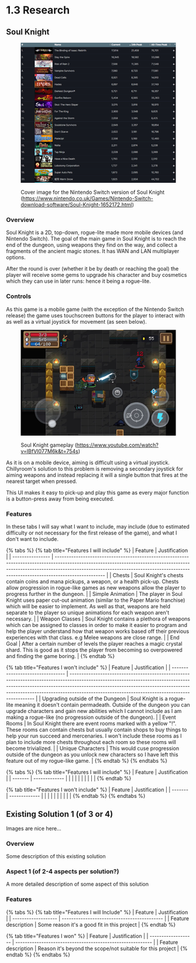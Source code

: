 # 1.3 Research

## Soul Knight

<figure><img src="../.gitbook/assets/image (2).png" alt=""><figcaption><p>Cover image for the Nintendo Switch version of Soul Knight (<a href="https://www.nintendo.co.uk/Games/Nintendo-Switch-download-software/Soul-Knight-1652172.html">https://www.nintendo.co.uk/Games/Nintendo-Switch-download-software/Soul-Knight-1652172.html</a>)</p></figcaption></figure>

### Overview

Soul Knight is a 2D, top-down, rogue-lite made more mobile devices (and Nintendo Switch). The goal of the main game in Soul Knight is to reach the end of the dungeon, using weapons they find on the way, and collect a fragments of the ancient magic stones. It has WAN and LAN multiplayer options.

After the round is over (whether it be by death or reaching the goal) the player will receive some gems to upgrade his character and buy cosmetics which they can use in later runs: hence it being a rogue-lite.

### Controls

As this game is a mobile game (with the exception of the Nintendo Switch release) the game uses touchscreen buttons for the player to interact with as well as a virtual joystick for movement (as seen below).

<figure><img src="../.gitbook/assets/image.png" alt=""><figcaption><p>Soul Knight gameplay (<a href="https://www.youtube.com/watch?v=IBfVI077M6k&#x26;t=754s">https://www.youtube.com/watch?v=IBfVI077M6k&#x26;t=754s</a>)</p></figcaption></figure>

As it is on a mobile device, aiming is difficult using a virtual joystick. Chillyroom's solution to this problem is removing a secondary joystick for aiming weapons and instead replacing it will a single button that fires at the nearest target when pressed.

This UI makes it easy to pick-up and play this game as every major function is a button-press away from being executed.

### Features

In these tabs I will say what I want to include, may include (due to estimated difficulty or not necessary for the first release of the game), and what I don't want to include.

{% tabs %}
{% tab title="Features I will include" %}
| Feature          | Justification                                                                                                                                                                                                                                                   |
| ---------------- | --------------------------------------------------------------------------------------------------------------------------------------------------------------------------------------------------------------------------------------------------------------- |
| Chests           | Soul Knight's chests contain coins and mana pickups, a weapon, or a health pick-up. Chests allow progression in rogue-like games as new weapons allow the player to progress further in the dungeon.                                                            |
| Simple Animation | The player in Soul Knight uses paper cut-out animation (similar to the Paper Mario franchise) which will be easier to implement. As well as that, weapons are held separate to the player so unique animations for each weapon aren't necessary.                |
| Weapon Classes   | Soul Knight contains a plethora of weapons which can be assigned to classes in order to make it easier to program and help the player understand how that weapon works based off their previous experiences with that class. e.g Melee weapons are close range. |
| End Goal         | After a certain number of levels the player reaches a magic crystal shard. This is good as it stops the player from becoming so overpowered and finding the game boring.                                                                                        |
{% endtab %}

{% tab title="Features I won't include" %}
| Feature                          | Justification                                                                                                                                                                                                                                                                                             |
| -------------------------------- | --------------------------------------------------------------------------------------------------------------------------------------------------------------------------------------------------------------------------------------------------------------------------------------------------------- |
| Upgrading outside of the Dungeon | Soul Knight is a rogue-lite meaning it doesn't contain permadeath. Outside of the dungeon you can upgrade characters and gain new abilities which I cannot include as I am making a rogue-like (no progression outside of the dungeon).                                                                   |
| Event Rooms                      | In Soul Knight there are event rooms marked with a yellow "!". These rooms can contain chests but usually contain shops to buy things to help your run succeed and mercenaries. I won't include these rooms as I plan to include more chests throughout each room so these rooms will become trivialized. |
| Unique Characters                | This would cuse progression outside of the dungeon as you unlock new characters so I have left this feature out of my rogue-like game.                                                                                                                                                                    |
{% endtab %}
{% endtabs %}



{% tabs %}
{% tab title="Features I will include" %}
| Feature | Justification |
| ------- | ------------- |
|         |               |
|         |               |
|         |               |
{% endtab %}

{% tab title="Features I won't include" %}
| Feature | Justification |
| ------- | ------------- |
|         |               |
|         |               |
|         |               |
{% endtab %}
{% endtabs %}



##

## Existing Solution 1 (of 3 or 4)

Images are nice here...

### Overview

Some description of this existing solution

### Aspect 1 (of 2-4 aspects per solution?)

A more detailed description of some aspect of this solution

### Features

{% tabs %}
{% tab title="Features I will Include" %}
| Feature             | Justification                               |
| ------------------- | ------------------------------------------- |
| Feature description | Some reason it's a good fit in this project |
{% endtab %}

{% tab title="Features I won" %}
| Feature             | Justification                                              |
| ------------------- | ---------------------------------------------------------- |
| Feature description | Reason it's beyond the scope/not suitable for this project |
{% endtab %}
{% endtabs %}
